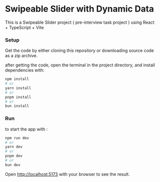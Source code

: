 # Swipeable Slider with Dynamic Data

This is a Swipeable Slider project ( pre-interview task project )
using React + TypeScript + Vite

### Setup

Get the code by either cloning this repository or downloading source code as a zip archive.

after getting the code, open the terminal in the project directory, and install dependencies with:

```bash
npm install
# or
yarn install
# or
pnpm install
# or
bun install
```

### Run

to start the app with :

```bash
npm run dev
# or
yarn dev
# or
pnpm dev
# or
bun dev
```

Open [http://localhost:5173](http://localhost:5173) with your browser to see the result.
